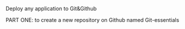 Deploy any application to Git&Github

PART ONE:
to create a new repository on Github named Git-essentials

